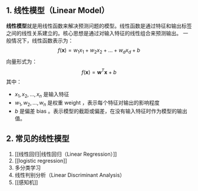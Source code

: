 ## 1. 线性模型（Linear Model）

**线性模型**就是用线性函数来解决预测问题的模型。线性函数是通过特征和输出标签之间的线性关系建立的。核心思想是通过对输入特征的线性组合来预测输出。
一般情况下，线性函数表示为：$$f(\pmb{x})=w_1x_1+w_2x_2+...+w_dx_d+b$$
向量形式为：$$f(\pmb{x})=\pmb{w}^T\pmb{x}+b$$
其中：
- $x_1, x_2, \dots, x_n$ 是输入特征
- $w_1, w_2, \dots, w_n$ 是权重 weight ，表示每个特征对输出的影响程度
- $b$ 是偏差 bias 。表示模型的截距或偏差，在没有输入特征时作为模型的输出值。  

## 2. 常见的线性模型

1. [[线性回归|线性回归（Linear Regression）]]
2. [[logistic regression]]
3. 多分类学习
4. 线性判别分析（Linear Discriminant Analysis）
5. [[感知机]]